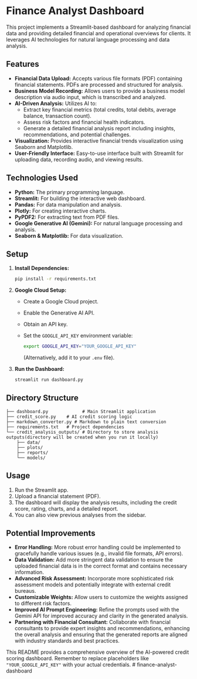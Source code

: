 # Finance Analyst Dashboard

This project implements a Streamlit-based dashboard for analyzing financial data and providing detailed financial and operational overviews for clients. It leverages AI technologies for natural language processing and data analysis.

## Features

* **Financial Data Upload:** Accepts various file formats (PDF) containing financial statements. PDFs are processed and structured for analysis.
* **Business Model Recording:** Allows users to provide a business model description via audio input, which is transcribed and analyzed.
* **AI-Driven Analysis:** Utilizes AI to:
    * Extract key financial metrics (total credits, total debits, average balance, transaction count).
    * Assess risk factors and financial health indicators.
    * Generate a detailed financial analysis report including insights, recommendations, and potential challenges.
* **Visualization:** Provides interactive financial trends visualization using Seaborn and Matplotlib.
* **User-Friendly Interface:** Easy-to-use interface built with Streamlit for uploading data, recording audio, and viewing results.

## Technologies Used

* **Python:** The primary programming language.
* **Streamlit:** For building the interactive web dashboard.
* **Pandas:** For data manipulation and analysis.
* **Plotly:** For creating interactive charts.
* **PyPDF2:** For extracting text from PDF files.
* **Google Generative AI (Gemini):** For natural language processing and analysis.
* **Seaborn & Matplotlib:** For data visualization.

## Setup

1. **Install Dependencies:**

    ```bash
    pip install -r requirements.txt
    ```

2. **Google Cloud Setup:**
    * Create a Google Cloud project.
    * Enable the Generative AI API.
    * Obtain an API key.
    * Set the `GOOGLE_API_KEY` environment variable:

        ```bash
        export GOOGLE_API_KEY="YOUR_GOOGLE_API_KEY"
        ```
        (Alternatively, add it to your `.env` file).

3. **Run the Dashboard:**

    ```bash
    streamlit run dashboard.py
    ```

## Directory Structure

```
├── dashboard.py             # Main Streamlit application
├── credit_score.py    # AI credit scoring logic
├── markdown_converter.py # Markdown to plain text conversion
├── requirements.txt   # Project dependencies
└── credit_analysis_outputs/ # Directory to store analysis outputs(directory will be created when you run it locally)
    ├── data/
    ├── plots/
    ├── reports/
    └── models/
```

## Usage

1. Run the Streamlit app.
2. Upload a financial statement (PDF).
3. The dashboard will display the analysis results, including the credit score, rating, charts, and a detailed report.
4. You can also view previous analyses from the sidebar.

##  Potential Improvements

* **Error Handling:**  More robust error handling could be implemented to gracefully handle various issues (e.g., invalid file formats, API errors).
* **Data Validation:** Add more stringent data validation to ensure the uploaded financial data is in the correct format and contains necessary information.
* **Advanced Risk Assessment:** Incorporate more sophisticated risk assessment models and potentially integrate with external credit bureaus.
* **Customizable Weights:** Allow users to customize the weights assigned to different risk factors.
* **Improved AI Prompt Engineering:** Refine the prompts used with the Gemini API for improved accuracy and clarity in the generated analysis.
* **Partnering with Financial Consultant:** Collaborate with financial consultants to provide expert insights and recommendations, enhancing the overall analysis and ensuring that the generated reports are aligned with industry standards and best practices.

This README provides a comprehensive overview of the AI-powered credit scoring dashboard.  Remember to replace placeholders like `"YOUR_GOOGLE_API_KEY"` with your actual credentials.
#   f i n a n c e - a n a l y s t - d a s h b o a r d  
 
